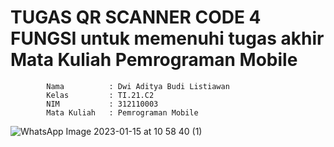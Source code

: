 # TUGAS QR SCANNER CODE 4 FUNGSI untuk memenuhi tugas akhir Mata Kuliah Pemrograman Mobile

            Nama          : Dwi Aditya Budi Listiawan
            Kelas         : TI.21.C2
            NIM           : 312110003
            Mata Kuliah   : Pemrograman Mobile



![WhatsApp Image 2023-01-15 at 10 58 40 (1)](https://user-images.githubusercontent.com/115923969/212522262-3dcbfcc6-8e1d-4de3-8f8a-775f7e2924b0.jpeg)
